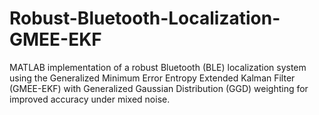 # Robust-Bluetooth-Localization-GMEE-EKF
MATLAB implementation of a robust Bluetooth (BLE) localization system using the Generalized Minimum Error Entropy Extended Kalman Filter (GMEE-EKF) with Generalized Gaussian Distribution (GGD) weighting for improved accuracy under mixed noise.
